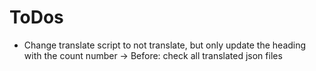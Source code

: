 # ToDos

- Change translate script to not translate, but only update the heading with the count number -> Before: check all translated json files
